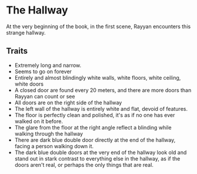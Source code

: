 # The Hallway
At the very beginning of the book, in the first scene, Rayyan encounters this strange hallway.

## Traits
- Extremely long and narrow.
- Seems to go on forever
- Entirely and almost blindingly white walls, white floors, white ceiling, white doors
- A closed door are found every 20 meters, and there are more doors than Rayyan can count or see
- All doors are on the right side of the hallway
- The left wall of the hallway is entirely white and flat, devoid of features.
- The floor is perfectly clean and polished, it's as if no one has ever walked on it before.
- The glare from the floor at the right angle reflect a blinding while walking through the hallway
- There are dark blue double door directly at the end of the hallway, facing a person walking down it.
- The dark blue double doors at the very end of the hallway look old and stand out in stark contrast to everything else in the hallway, as if the doors aren't real, or perhaps the only things that are real.
